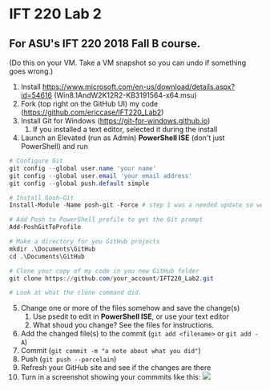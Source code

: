 # IFT 220 Lab 2
## For ASU's IFT 220 2018 Fall B course.

(Do this on your VM.  Take a VM snapshot so you can undo if something goes wrong.)

1.	Install https://www.microsoft.com/en-us/download/details.aspx?id=54616 (Win8.1AndW2K12R2-KB3191564-x64.msu)
2.	Fork (top right on the GitHub UI) my code (https://github.com/ericcase/IFT220_Lab2)
3.	Install Git for Windows (https://git-for-windows.github.io)
    1.	If you installed a text editor, selected it during the install
4.	Launch an Elevated (run as Admin) **PowerShell ISE** (don't just PowerShell) and run
```powershell
# Configure Git
git config --global user.name 'your name'
git config --global user.email 'your email address'
git config --global push.default simple

# Install Gosh-Git
Install-Module -Name posh-git -Force # step 1 was a needed update so we could have the Install-Module cmdlet

# Add Posh to PowerShell profile to get the Git prompt
Add-PoshGitToProfile

# Make a directory for you GitHub projects
mkdir .\Documents\GitHub
cd .\Documents\GitHub

# Clone your copy of my code in you new GitHub folder
git clone https://github.com/your_account/IFT220_Lab2.git

# Look at what the clone command did.
```
5.	Change one or more of the files somehow and save the change(s)
    1.	Use psedit <file name> to edit in **PowerShell ISE**, or use your text editor
    2.  What shoud you change?  See the files for instructions.
6.	Add the changed file(s) to the commit (`git add <filename>` or `git add -A`)
7.	Commit (`git commit -m "a note about what you did"`)
8.	Push (`git push --porcelain`)
9.	Refresh your GitHub site and see if the changes are there
10. Turn in a screenshot showing your commmits like this:
![](https://github.com/ericcase/IFT220_Lab2/blob/master/Lab2_Submit_Example.PNG)
